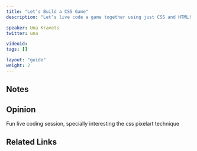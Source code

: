 ```yaml
---
title: "Let’s Build a CSS Game"
description: "Let’s live code a game together using just CSS and HTML! This talk will demonstrate the power of CSS and will teach a few fun tips as tricks as we build a simple game. It’ll be based in Sass — using data structures like matrices and HTML counter-incrementing, and a little bit of web magic to tie it all together. This talk will inspire you to play with and create your own CSS games, pushing the boundaries of what’s expected from the language itself."

speaker: Una Kravets
twitter: una

videoid:
tags: []

layout: "guide"
weight: 2
---
```


<article id="1">

## Notes

</article>

<article id="2">

## Opinion

Fun live coding session, specially interesting the css pixelart technique

</article>

<article id="3">

## Related Links

</article>